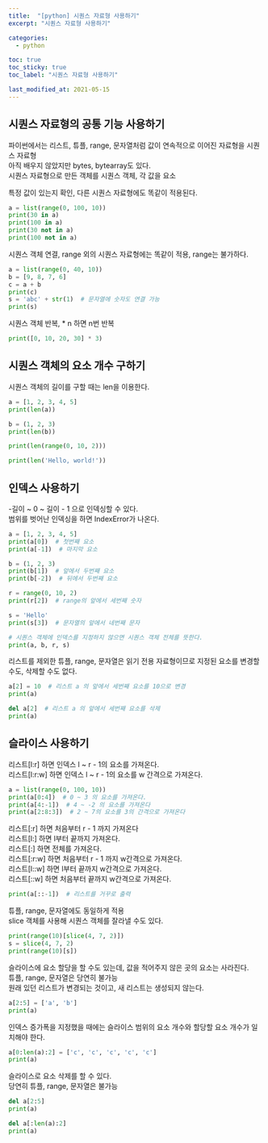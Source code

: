 ```yaml
---
title:  "[python] 시퀀스 자료형 사용하기"
excerpt: "시퀀스 자료형 사용하기"

categories:
  - python

toc: true
toc_sticky: true
toc_label: "시퀀스 자료형 사용하기"

last_modified_at: 2021-05-15
---
```


## 시퀀스 자료형의 공통 기능 사용하기

파이썬에서는 리스트, 튜플, range, 문자열처럼 값이 연속적으로 이어진 자료형을 시퀀스 자료형<br>
아직 배우지 않았지만 bytes, bytearray도 있다.<br>
시퀀스 자료형으로 만든 객체를 시퀀스 객체, 각 값을 요소

특정 값이 있는지 확인, 다른 시퀀스 자료형에도 똑같이 적용된다.
```python
a = list(range(0, 100, 10))
print(30 in a)
print(100 in a)
print(30 not in a)
print(100 not in a)
```

시퀀스 객체 연결, range 외의 시퀀스 자료형에는 똑같이 적용, range는 불가하다.
```python
a = list(range(0, 40, 10))
b = [9, 8, 7, 6]
c = a + b
print(c)
s = 'abc' + str(1)  # 문자열에 숫자도 연결 가능
print(s)
```

시퀀스 객체 반복, * n 하면 n번 반복
```python
print([0, 10, 20, 30] * 3)
```

## 시퀀스 객체의 요소 개수 구하기

시퀀스 객체의 길이를 구할 때는 len을 이용한다.
```python
a = [1, 2, 3, 4, 5]
print(len(a))

b = (1, 2, 3)
print(len(b))

print(len(range(0, 10, 2)))

print(len('Hello, world!'))
```

## 인덱스 사용하기

-길이 ~ 0 ~ 길이 - 1 으로 인덱싱할 수 있다.<br>
범위를 벗어난 인덱싱을 하면 IndexError가 나온다.
```python
a = [1, 2, 3, 4, 5]
print(a[0])  # 첫번째 요소
print(a[-1])  # 마지막 요소

b = (1, 2, 3)
print(b[1])  # 앞에서 두번째 요소
print(b[-2])  # 뒤에서 두번째 요소

r = range(0, 10, 2)
print(r[2])  # range의 앞에서 세번째 숫자

s = 'Hello'
print(s[3])  # 문자열의 앞에서 네번째 문자

# 시퀀스 객체에 인덱스를 지정하지 않으면 시퀀스 객체 전체를 뜻한다.
print(a, b, r, s)
```

리스트를 제외한 튜플, range, 문자열은 읽기 전용 자료형이므로 지정된 요소를 변경할 수도, 삭제할 수도 없다.
```python
a[2] = 10  # 리스트 a 의 앞에서 세번째 요소를 10으로 변경
print(a)

del a[2]  # 리스트 a 의 앞에서 세번째 요소를 삭제
print(a)
```


## 슬라이스 사용하기

리스트[l:r] 하면 인덱스 l ~ r - 1의 요소를 가져온다.<br>
리스트[l:r:w] 하면 인덱스 l ~ r - 1의 요소를 w 간격으로 가져온다.
```python
a = list(range(0, 100, 10))
print(a[0:4])  # 0 ~ 3 의 요소를 가져온다.
print(a[4:-1])  # 4 ~ -2 의 요소를 가져온다
print(a[2:8:3])  # 2 ~ 7의 요소를 3의 간격으로 가져온다
```

리스트[:r] 하면 처음부터 r - 1 까지 가져온다<br>
리스트[l:] 하면 l부터 끝까지 가져온다.<br>
리스트[:] 하면 전체를 가져온다.<br>
리스트[:r:w] 하면 처음부터 r - 1 까지 w간격으로 가져온다.<br>
리스트[l::w] 하면 l부터 끝까지 w간격으로 가져온다.<br>
리스트[::w] 하면 처음부터 끝까지 w간격으로 가져온다.
```python
print(a[::-1])  # 리스트를 거꾸로 출력
```

튜플, range, 문자열에도 동일하게 적용<br>
slice 객체를 사용해 시퀀스 객체를 잘라낼 수도 있다.
```python
print(range(10)[slice(4, 7, 2)])
s = slice(4, 7, 2)
print(range(10)[s])
```

슬라이스에 요소 할당을 할 수도 있는데, 값을 적어주지 않은 곳의 요소는 사라진다.<br>
튜플, range, 문자열은 당연히 불가능<br>
원래 있던 리스트가 변경되는 것이고, 새 리스트는 생성되지 않는다.
```python
a[2:5] = ['a', 'b']
print(a)
```

인덱스 증가폭을 지정했을 때에는 슬라이스 범위의 요소 개수와 할당할 요소 개수가 일치해야 한다.
```python
a[0:len(a):2] = ['c', 'c', 'c', 'c', 'c']
print(a)
```

슬라이스로 요소 삭제를 할 수 있다.<br>
당연히 튜플, range, 문자열은 불가능
```python
del a[2:5]
print(a)

del a[:len(a):2]
print(a)
```
